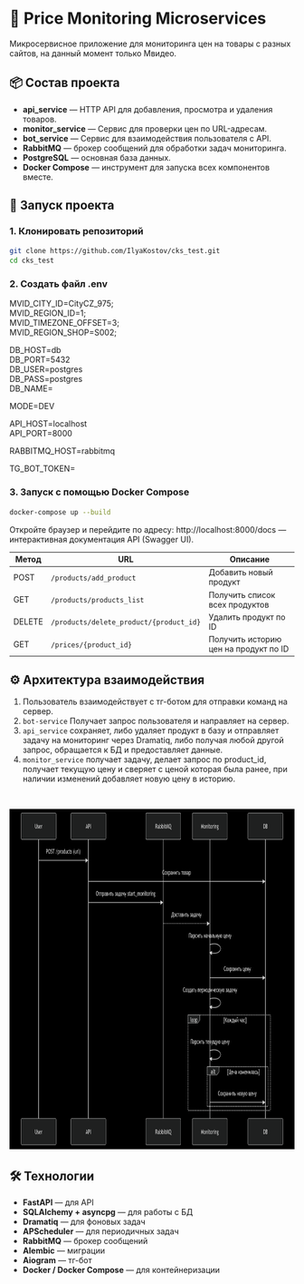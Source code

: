 # 🛒 Price Monitoring Microservices

Микросервисное приложение для мониторинга цен на товары с разных сайтов, на данный момент только Мвидео.

## 📦 Состав проекта

- **api_service** — HTTP API для добавления, просмотра и удаления товаров.
- **monitor_service** — Сервис для проверки цен по URL-адресам.
- **bot_service** — Сервис для взаимодействия пользователя с API.
- **RabbitMQ** — брокер сообщений для обработки задач мониторинга.
- **PostgreSQL** — основная база данных.
- **Docker Compose** — инструмент для запуска всех компонентов вместе.

## 🚀 Запуск проекта

### 1. Клонировать репозиторий

```bash
git clone https://github.com/IlyaKostov/cks_test.git
cd cks_test
```

### 2. Создать файл .env

MVID_CITY_ID=CityCZ_975;  
MVID_REGION_ID=1;  
MVID_TIMEZONE_OFFSET=3;  
MVID_REGION_SHOP=S002;  


DB_HOST=db  
DB_PORT=5432  
DB_USER=postgres  
DB_PASS=postgres  
DB_NAME=  

MODE=DEV

API_HOST=localhost  
API_PORT=8000

RABBITMQ_HOST=rabbitmq

TG_BOT_TOKEN=

### 3. Запуск с помощью Docker Compose
```bash
docker-compose up --build
```
Откройте браузер и перейдите по адресу: http://localhost:8000/docs — интерактивная документация API (Swagger UI).

| Метод  | URL                                     | Описание                              |
|--------|-----------------------------------------|---------------------------------------|
| POST   | `/products/add_product`                 | Добавить новый продукт                |
| GET    | `/products/products_list`               | Получить список всех продуктов        |
| DELETE | `/products/delete_product/{product_id}` | Удалить продукт по ID                 |
| GET    | `/prices/{product_id}`                  | Получить историю цен на продукт по ID |



## ⚙️ Архитектура взаимодействия

1. Пользователь взаимодействует с тг-ботом для отправки команд на сервер.
2. `bot-service` Получает запрос пользователя и направляет на сервер.
3. `api_service` сохраняет, либо удаляет продукт в базу и отправляет задачу на мониторинг через Dramatiq, 
либо получая любой другой запрос, обращается к БД и предоставляет данные.
4. `monitor_service` получает задачу, делает запрос по product_id, получает текущую цену и сверяет 
с ценой которая была ранее, при наличии изменений добавляет новую цену в историю.

<br><p align=center><img alt="img" height="600" src="/architecture.png" width="1000"/></p>


## 🛠️ Технологии

* **FastAPI** — для API
* **SQLAlchemy + asyncpg** — для работы с БД
* **Dramatiq** — для фоновых задач
* **APScheduler** — для периодичных задач
* **RabbitMQ** — брокер сообщений
* **Alembic** — миграции
* **Aiogram** — тг-бот
* **Docker / Docker Compose** — для контейнеризации

[//]: # (## ✅ TODO &#40;развитие проекта&#41;)

[//]: # ()
[//]: # (* [ ] Хранение истории цен)

[//]: # (* [ ] Уведомления при изменении цены)

[//]: # (* [ ] Веб-интерфейс)

[//]: # (* [ ] Авторизация и личный кабинет)

